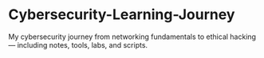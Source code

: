 # Cybersecurity-Learning-Journey
My cybersecurity journey from networking fundamentals to ethical hacking — including notes, tools, labs, and scripts.
